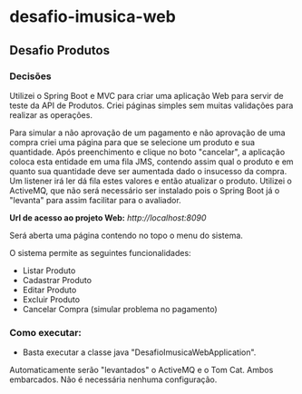 # desafio-imusica-web

## Desafio Produtos 

### Decisões

Utilizei o Spring Boot e MVC para criar uma aplicação Web para servir de teste da API de Produtos. 
Criei páginas simples sem muitas validações para realizar as operações. 

Para simular a não aprovação de um pagamento e não aprovação de uma compra criei uma página para que se selecione um produto 
e sua quantidade. Após preenchimento e clique no boto "cancelar", a aplicação coloca esta entidade em uma fila JMS, contendo
assim qual o produto e em quanto sua quantidade deve ser aumentada dado o insucesso da compra. Um listener irá ler dá fila
estes valores e então atualizar o produto. Utilizei o ActiveMQ, que não será necessário ser instalado pois o Spring Boot
já o "levanta" para assim facilitar para o avaliador.

**Url de acesso ao projeto Web:**  *http://localhost:8090* 

Será aberta uma página contendo no topo o menu do sistema.

O sistema permite as seguintes funcionalidades: 

- Listar Produto
- Cadastrar Produto
- Editar Produto
- Excluir Produto
- Cancelar Compra (simular problema no pagamento)


### Como executar: 

- Basta executar a classe java "DesafioImusicaWebApplication". 

Automaticamente serão "levantados" o ActiveMQ e o Tom Cat. Ambos embarcados. Não é necessária nenhuma configuração.
